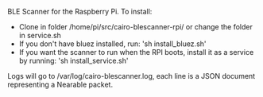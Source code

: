 BLE Scanner for the Raspberry Pi. To install: 

- Clone in folder /home/pi/src/cairo-blescanner-rpi/ or change the folder in service.sh
- If you don't have bluez installed, run: 'sh install_bluez.sh'
- If you want the scanner to run when the RPI boots, install it as a service by running: 'sh install_service.sh'

Logs will go to /var/log/cairo-blescanner.log, each line is a JSON document representing a Nearable packet.